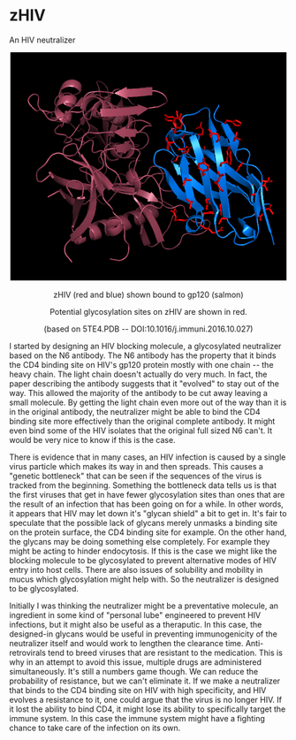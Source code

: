 # zHIV
An HIV neutralizer
<p align="center">
  <img src="5te4frag.png" width="500"/>
</p>
<p align="center">
  zHIV (red and blue) shown bound to gp120 (salmon)
</p>
<p align="center">
  Potential glycosylation sites on zHIV are shown in red.
</p>
<p align="center">
  (based on 5TE4.PDB -- DOI:10.1016/j.immuni.2016.10.027)
</p>
<p>
I started by designing an HIV blocking molecule, a glycosylated neutralizer based on the N6 antibody. The N6 antibody has the property that it binds the CD4 binding site on HIV's gp120 protein mostly with one chain -- the heavy chain. The light chain doesn't actually do very much. In fact, the paper describing the antibody suggests that it "evolved" to stay out of the way. This allowed the majority of the antibody to be cut away leaving a small molecule. By getting the light chain even more out of the way than it is in the original antibody, the neutralizer might be able to bind the CD4 binding site more effectively than the original complete antibody. It might even bind some of the HIV isolates that the original full sized N6 can't. It would be very nice to know if this is the case.
</p>
<p>
There is evidence that in many cases, an HIV infection is caused by a single virus particle which makes its way in and then spreads. This causes a "genetic bottleneck" that can be seen if the sequences of the virus is tracked from the beginning. Something the bottleneck data tells us is that the first viruses that get in have fewer glycosylation sites than ones that are the result of an infection that has been going on for a while. In other words, it appears that HIV may let down it's "glycan shield" a bit to get in. It's fair to speculate that the possible lack of glycans merely unmasks a binding site on the protein surface, the CD4 binding site for example. On the other hand, the glycans may be doing something else completely. For example they might be acting to hinder endocytosis. If this is the case we might like the blocking molecule to be glycosylated to prevent alternative modes of HIV entry into host cells. There are also issues of solubility and mobility in mucus which glycosylation might help with. So the neutralizer is designed to be glycosylated.
</p>
<p>
Initially I was thinking the neutralizer might be a preventative molecule, an ingredient in some kind of "personal lube" engineered to prevent HIV infections, but it might also be useful as a theraputic. In this case, the designed-in glycans would be useful in preventing immunogenicity of the neutralizer itself and would work to lengthen the clearance time. Anti-retrovirals tend to breed viruses that are resistant to the medication. This is why in an attempt to avoid this issue, multiple drugs are administered simultaneously. It's still a numbers game though. We can reduce the probability of resistance, but we can't eliminate it. If we make a neutralizer that binds to the CD4 binding site on HIV with high specificity, and HIV evolves a resistance to it, one could argue that the virus is no longer HIV. If it lost the ability to bind CD4, it might lose its ability to specifically target the immune system. In this case the immune system might have a fighting chance to take care of the infection on its own.
</p>
